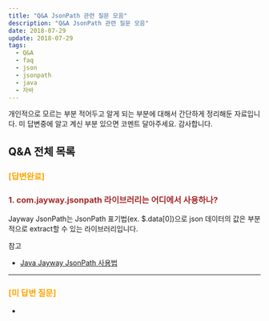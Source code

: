 ```yaml
---
title: "Q&A JsonPath 관련 질문 모음"
description: "Q&A JsonPath 관련 질문 모음"
date: 2018-07-29
update: 2018-07-29
tags:
  - Q&A
  - faq
  - json
  - jsonpath
  - java
  - 자바
---
```


개인적으로 모르는 부분 적어두고 알게 되는 부분에 대해서 간단하게 정리해둔 자료입니다.
미 답변중에 알고 계신 부분 있으면 코멘트 달아주세요. 감사합니다.

## Q&A 전체 목록


### <span style="color:orange">[답변완료]</span>

### <span style="color:brown">1. com.jayway.jsonpath 라이브러리는 어디에서 사용하나?</span>

Jayway JsonPath는 JsonPath 표기법(ex. $.data[0])으로 json 데이터의 값은 부분적으로 extract할 수 있는 라이브러리입니다.

참고
* [Java Jayway JsonPath 사용법](https://blog.advenoh.pe.kr/java-jayway-jsonpath-사용법/)

- - - -
### <span style="color:orange">[미 답변 질문]</span>
-


